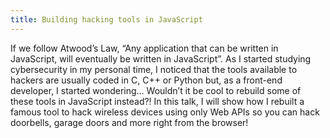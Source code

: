 ```yaml
---
title: Building hacking tools in JavaScript
---
```


If we follow Atwood’s Law, “Any application that can be written in JavaScript, will eventually be written in JavaScript”. As I started studying cybersecurity in my personal time, I noticed that the tools available to hackers  are usually coded in C, C++ or Python but, as a front-end developer, I started wondering… Wouldn’t it be cool to rebuild some of these tools in JavaScript instead?! In this talk, I will show how I rebuilt a famous tool to hack wireless devices using only Web APIs so you can hack doorbells, garage doors and more right from the browser!